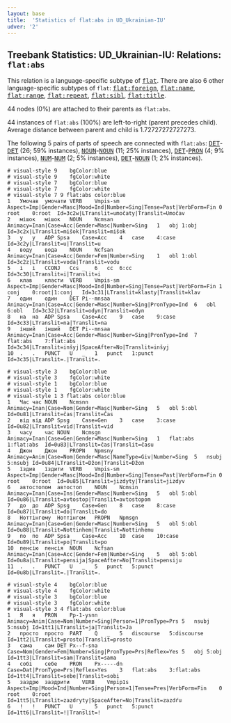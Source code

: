 ```yaml
---
layout: base
title:  'Statistics of flat:abs in UD_Ukrainian-IU'
udver: '2'
---
```


## Treebank Statistics: UD_Ukrainian-IU: Relations: `flat:abs`

This relation is a language-specific subtype of <tt><a href="uk_iu-dep-flat.html">flat</a></tt>.
There are also 6 other language-specific subtypes of `flat`: <tt><a href="uk_iu-dep-flat-foreign.html">flat:foreign</a></tt>, <tt><a href="uk_iu-dep-flat-name.html">flat:name</a></tt>, <tt><a href="uk_iu-dep-flat-range.html">flat:range</a></tt>, <tt><a href="uk_iu-dep-flat-repeat.html">flat:repeat</a></tt>, <tt><a href="uk_iu-dep-flat-sibl.html">flat:sibl</a></tt>, <tt><a href="uk_iu-dep-flat-title.html">flat:title</a></tt>.

44 nodes (0%) are attached to their parents as `flat:abs`.

44 instances of `flat:abs` (100%) are left-to-right (parent precedes child).
Average distance between parent and child is 1.72727272727273.

The following 5 pairs of parts of speech are connected with `flat:abs`: <tt><a href="uk_iu-pos-DET.html">DET</a></tt>-<tt><a href="uk_iu-pos-DET.html">DET</a></tt> (26; 59% instances), <tt><a href="uk_iu-pos-NOUN.html">NOUN</a></tt>-<tt><a href="uk_iu-pos-NOUN.html">NOUN</a></tt> (11; 25% instances), <tt><a href="uk_iu-pos-DET.html">DET</a></tt>-<tt><a href="uk_iu-pos-PRON.html">PRON</a></tt> (4; 9% instances), <tt><a href="uk_iu-pos-NUM.html">NUM</a></tt>-<tt><a href="uk_iu-pos-NUM.html">NUM</a></tt> (2; 5% instances), <tt><a href="uk_iu-pos-DET.html">DET</a></tt>-<tt><a href="uk_iu-pos-NOUN.html">NOUN</a></tt> (1; 2% instances).


~~~ conllu
# visual-style 9	bgColor:blue
# visual-style 9	fgColor:white
# visual-style 7	bgColor:blue
# visual-style 7	fgColor:white
# visual-style 7 9 flat:abs	color:blue
1	Умочав	умочати	VERB	Vmpis-sm	Aspect=Imp|Gender=Masc|Mood=Ind|Number=Sing|Tense=Past|VerbForm=Fin	0	root	0:root	Id=3c2w|LTranslit=umočaty|Translit=Umočav
2	мішок	мішок	NOUN	Ncmsan	Animacy=Inan|Case=Acc|Gender=Masc|Number=Sing	1	obj	1:obj	Id=3c2x|LTranslit=mišok|Translit=mišok
3	у	у	ADP	Spsa	Case=Acc	4	case	4:case	Id=3c2y|LTranslit=u|Translit=u
4	воду	вода	NOUN	Ncfsan	Animacy=Inan|Case=Acc|Gender=Fem|Number=Sing	1	obl	1:obl	Id=3c2z|LTranslit=voda|Translit=vodu
5	і	і	CCONJ	Ccs	_	6	cc	6:cc	Id=3c30|LTranslit=i|Translit=i
6	клав	класти	VERB	Vmpis-sm	Aspect=Imp|Gender=Masc|Mood=Ind|Number=Sing|Tense=Past|VerbForm=Fin	1	conj	0:root|1:conj	Id=3c31|LTranslit=klasty|Translit=klav
7	один	один	DET	Pi--mnsaa	Animacy=Inan|Case=Acc|Gender=Masc|Number=Sing|PronType=Ind	6	obl	6:obl	Id=3c32|LTranslit=odyn|Translit=odyn
8	на	на	ADP	Spsa	Case=Acc	9	case	9:case	Id=3c33|LTranslit=na|Translit=na
9	інший	інший	DET	Pi--mnsaa	Animacy=Inan|Case=Acc|Gender=Masc|Number=Sing|PronType=Ind	7	flat:abs	7:flat:abs	Id=3c34|LTranslit=inšyj|SpaceAfter=No|Translit=inšyj
10	.	.	PUNCT	U	_	1	punct	1:punct	Id=3c35|LTranslit=.|Translit=.

~~~


~~~ conllu
# visual-style 3	bgColor:blue
# visual-style 3	fgColor:white
# visual-style 1	bgColor:blue
# visual-style 1	fgColor:white
# visual-style 1 3 flat:abs	color:blue
1	Час	час	NOUN	Ncmsnn	Animacy=Inan|Case=Nom|Gender=Masc|Number=Sing	5	obl	5:obl	Id=0u81|LTranslit=čas|Translit=Čas
2	від	від	ADP	Spsg	Case=Gen	3	case	3:case	Id=0u82|LTranslit=vid|Translit=vid
3	часу	час	NOUN	Ncmsgn	Animacy=Inan|Case=Gen|Gender=Masc|Number=Sing	1	flat:abs	1:flat:abs	Id=0u83|LTranslit=čas|Translit=času
4	Джон	Джон	PROPN	Npmsny	Animacy=Anim|Case=Nom|Gender=Masc|NameType=Giv|Number=Sing	5	nsubj	5:nsubj	Id=0u84|LTranslit=Džon|Translit=Džon
5	їздив	їздити	VERB	Vmpis-sm	Aspect=Imp|Gender=Masc|Mood=Ind|Number=Sing|Tense=Past|VerbForm=Fin	0	root	0:root	Id=0u85|LTranslit=jizdyty|Translit=jizdyv
6	автостопом	автостоп	NOUN	Ncmsin	Animacy=Inan|Case=Ins|Gender=Masc|Number=Sing	5	obl	5:obl	Id=0u86|LTranslit=avtostop|Translit=avtostopom
7	до	до	ADP	Spsg	Case=Gen	8	case	8:case	Id=0u87|LTranslit=do|Translit=do
8	Ноттінгему	Ноттінгем	PROPN	Npmsgn	Animacy=Inan|Case=Gen|Gender=Masc|Number=Sing	5	obl	5:obl	Id=0u88|LTranslit=Nottinhem|Translit=Nottinhemu
9	по	по	ADP	Spsa	Case=Acc	10	case	10:case	Id=0u89|LTranslit=po|Translit=po
10	пенсію	пенсія	NOUN	Ncfsan	Animacy=Inan|Case=Acc|Gender=Fem|Number=Sing	5	obl	5:obl	Id=0u8a|LTranslit=pensija|SpaceAfter=No|Translit=pensiju
11	.	.	PUNCT	U	_	5	punct	5:punct	Id=0u8b|LTranslit=.|Translit=.

~~~


~~~ conllu
# visual-style 4	bgColor:blue
# visual-style 4	fgColor:white
# visual-style 3	bgColor:blue
# visual-style 3	fgColor:white
# visual-style 3 4 flat:abs	color:blue
1	Я	я	PRON	Pp-1-ysnn	Animacy=Anim|Case=Nom|Number=Sing|Person=1|PronType=Prs	5	nsubj	5:nsubj	Id=1tt1|LTranslit=ja|Translit=Ja
2	просто	просто	PART	Q	_	5	discourse	5:discourse	Id=1tt2|LTranslit=prosto|Translit=prosto
3	сама	сам	DET	Px--f-sna	Case=Nom|Gender=Fem|Number=Sing|PronType=Prs|Reflex=Yes	5	obj	5:obj	Id=1tt3|LTranslit=sam|Translit=sama
4	собі	себе	PRON	Px-----dn	Case=Dat|PronType=Prs|Reflex=Yes	3	flat:abs	3:flat:abs	Id=1tt4|LTranslit=sebe|Translit=sobi
5	заздрю	заздрити	VERB	Vmpip1s	Aspect=Imp|Mood=Ind|Number=Sing|Person=1|Tense=Pres|VerbForm=Fin	0	root	0:root	Id=1tt5|LTranslit=zazdryty|SpaceAfter=No|Translit=zazdŕu
6	!	!	PUNCT	U	_	5	punct	5:punct	Id=1tt6|LTranslit=!|Translit=!

~~~


